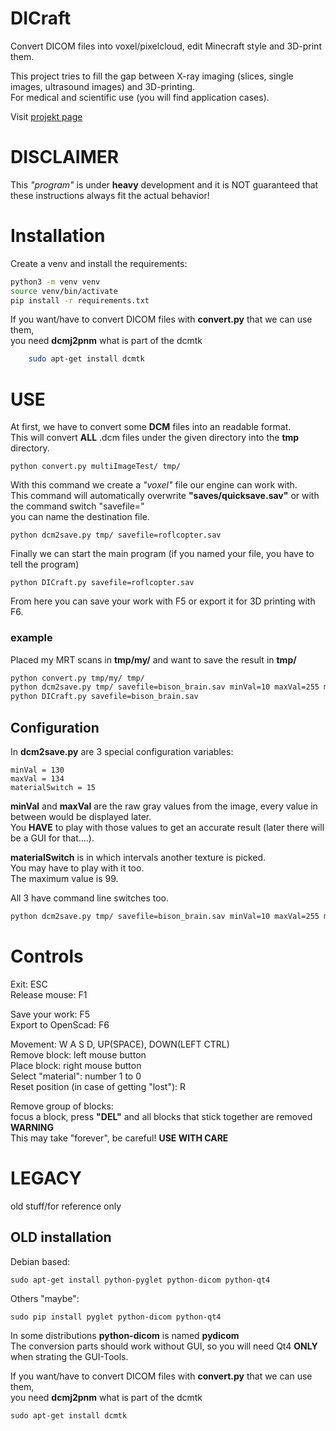# DICraft

Convert DICOM files into voxel/pixelcloud, edit Minecraft style and 3D-print them.

This project tries to fill the gap between X-ray imaging (slices, single images, ultrasound images) and 3D-printing.  
For medical and scientific use (you will find application cases).

Visit [projekt page](http://bison--.github.io/DICraft/)

# DISCLAIMER

This *"program"* is under **heavy** development and it is NOT guaranteed
that these instructions always fit the actual behavior!


# Installation

Create a venv and install the requirements:
```bash
python3 -m venv venv
source venv/bin/activate
pip install -r requirements.txt
```

If you want/have to convert DICOM files with **convert.py** that we can use them,  
you need **dcmj2pnm** what is part of the dcmtk
```bash
    sudo apt-get install dcmtk
```

# USE

At first, we have to convert some **DCM** files into an readable format.  
This will convert **ALL** .dcm files under the given directory into the **tmp** directory.

    python convert.py multiImageTest/ tmp/
    
With this command we create a *"voxel"* file our engine can work with.  
This command will automatically overwrite **"saves/quicksave.sav"** or with the command switch "savefile="  
you can name the destination file.

    python dcm2save.py tmp/ savefile=roflcopter.sav

Finally we can start the main program (if you named your file, you have to tell the program)

    python DICraft.py savefile=roflcopter.sav

From here you can save your work with F5 or export it for 3D printing with F6.

### example

Placed my MRT scans in **tmp/my/** and want to save the result in **tmp/**  

```bash
python convert.py tmp/my/ tmp/
python dcm2save.py tmp/ savefile=bison_brain.sav minVal=10 maxVal=255 materialSwitch=10
python DICraft.py savefile=bison_brain.sav
```


## Configuration

In **dcm2save.py** are 3 special configuration variables:  

    minVal = 130
    maxVal = 134
    materialSwitch = 15

**minVal** and **maxVal** are the raw gray values from the image, every value in between would be displayed later.  
You **HAVE** to play with those values to get an accurate result (later there will be a GUI for that....).  

**materialSwitch** is in which intervals another texture is picked.  
You may have to play with it too.  
The maximum value is 99.

All 3 have command line switches too.

```bash
python dcm2save.py tmp/ savefile=bison_brain.sav minVal=10 maxVal=255 materialSwitch=10
```

# Controls

Exit: ESC  
Release mouse: F1

Save your work: F5  
Export to OpenScad: F6

Movement: W A S D, UP(SPACE), DOWN(LEFT CTRL)  
Remove block: left mouse button  
Place block: right mouse button  
Select "material": number 1 to 0  
Reset position (in case of getting "lost"): R

Remove group of blocks:  
focus a block, press **"DEL"** and all blocks that stick together are removed  
**WARNING**  
This may take "forever", be careful!
**USE WITH CARE** 

# LEGACY

old stuff/for reference only

## OLD installation

Debian based:

    sudo apt-get install python-pyglet python-dicom python-qt4

Others "maybe":

    sudo pip install pyglet python-dicom python-qt4

In some distributions **python-dicom** is named **pydicom**  
The conversion parts should work without GUI, so you will need Qt4 **ONLY** when strating the GUI-Tools.  

If you want/have to convert DICOM files with **convert.py** that we can use them,  
you need **dcmj2pnm** what is part of the dcmtk

    sudo apt-get install dcmtk

